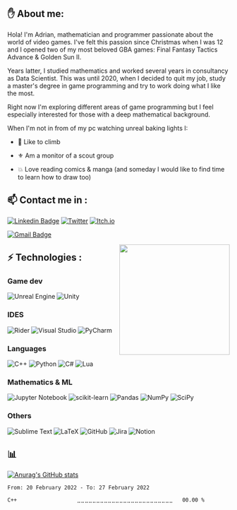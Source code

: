 ## ✋ About me:

Hola! I'm Adrian, mathematician and programmer passionate about the world of video games. I've felt this passion since Christmas when I was 12 and I opened two of my most beloved GBA games: Final Fantasy Tactics Advance & Golden Sun II.

Years latter, I studied mathematics and worked several years in consultancy as Data Scientist. This was until 2020, when I decided to quit my job, study a master's degree in game programming and try to work doing what I like the most.

Right now I'm exploring different areas of game programming but I feel especially interested for those with a deep mathematical background.

When I'm not in from of my pc watching unreal baking lights I:

- 🌄 Like to climb

- ⚜️ Am a monitor of a scout group

- 💥 Love reading comics & manga (and someday I would like to find time to learn how to draw too)

## 📫 Contact me in :

[![Linkedin Badge](https://img.shields.io/badge/-LinkedIn-blue?style=plastic&logo=Linkedin&logoColor=white&link=https://www.linkedin.com/in/adrián-delgado-del-sol/)](https://linkedin.com/in/adrián-delgado-del-sol)
[![Twitter](https://img.shields.io/badge/-Twitter_-%231DA1F2.svg?style=plastic&logo=Twitter&logoColor=white&link=https://twitter.com/Adrian_Delgado_/)](https://twitter.com/Adrian_Delgado_)
[![Itch.io](https://img.shields.io/badge/Itch.io-%23FF0B34.svg?style=plastic&logo=Itch.io&logoColor=white)](https://adrian-delgado.itch.io/) 


[
![Gmail Badge](https://img.shields.io/badge/-adriandelgadodelsol@gmail.com-c14438?style=plastic&logo=Gmail&logoColor=white&copy:adriandelgadodelsol@gmail.com)](adriandelgadodelsol@gmail.com)

<img align="right" src="https://media3.giphy.com/media/3osxYlSDn290VbV076/giphy.gif?cid=790b7611d9c824cde494ec65fbb9ad8a50040dc0e0c11d25&rid=giphy.gif&ct=g" height=250 />

## ⚡ Technologies :
### Game dev
![Unreal Engine](https://img.shields.io/badge/UE-%23313131.svg?style=plastic&logo=unrealengine&logoColor=white) 
![Unity](https://img.shields.io/badge/unity-%23000000.svg?style=plastic&logo=unity&logoColor=white)
### IDES
![Rider](https://img.shields.io/badge/Rider-DC143C.svg?style=plastic&logo=Rider&logoColor=white)
![Visual Studio](https://img.shields.io/badge/Visual%20Studio-5C2D91.svg?style=plastic&logo=visual-studio&logoColor=white)
![PyCharm](https://img.shields.io/badge/pycharm-80CD32?style=plastic&logo=pycharm&logoColor=black) 
### Languages
![C++](https://img.shields.io/badge/C++-%2300599C.svg?style=plastic&logo=c%2B%2B&logoColor=white)
![Python](https://img.shields.io/badge/python-3670A0?style=plastic&logo=python&logoColor=ffdd54)
![C#](https://img.shields.io/badge/C%23-%23239120.svg?style=plastic&logo=c-sharp&logoColor=white)
![Lua](https://img.shields.io/badge/lua-%232C2D72.svg?style=plastic&logo=lua&logoColor=white) 
### Mathematics & ML
![Jupyter Notebook](https://img.shields.io/badge/jupyter-%23FA0F00.svg?style=plastic&logo=jupyter&logoColor=white) 
![scikit-learn](https://img.shields.io/badge/scikit--learn-%23F7931E.svg?style=plastic&logo=scikit-learn&logoColor=white)
![Pandas](https://img.shields.io/badge/pandas-%23150458.svg?style=plastic&logo=pandas&logoColor=white)
![NumPy](https://img.shields.io/badge/numpy-%23013243.svg?style=plastic&logo=numpy&logoColor=white)
![SciPy](https://img.shields.io/badge/SciPy-%230C55A5.svg?style=plastic&logo=scipy&logoColor=%white)
### Others
![Sublime Text](https://img.shields.io/badge/sublime_text-%23575757.svg?style=plastic&logo=sublime-text&logoColor=important)
![LaTeX](https://img.shields.io/badge/latex-%23008080.svg?style=plastic&logo=latex&logoColor=white)
![GitHub](https://img.shields.io/badge/github-%23121011.svg?style=plastic&logo=github&logoColor=white)
![Jira](https://img.shields.io/badge/jira-%230A0FFF.svg?style=plastic&logo=jira&logoColor=white)
![Notion](https://img.shields.io/badge/Notion-%23000000.svg?style=plastic&logo=notion&logoColor=white)

## 📊

[![Anurag's GitHub stats](https://github-readme-stats.vercel.app/api?username=AdrianDDS&theme=blue-green&show_icons=true&count_private=true&include_all_commits=true
)](https://github.com/anuraghazra/github-readme-stats)

<!--START_SECTION:waka-->

```text
From: 20 February 2022 - To: 27 February 2022

C++                   ⣀⣀⣀⣀⣀⣀⣀⣀⣀⣀⣀⣀⣀⣀⣀⣀⣀⣀⣀⣀⣀⣀⣀⣀⣀   00.00 %
```

<!--END_SECTION:waka-->

<!-- 
[![Top Langs](https://github-readme-stats.vercel.app/api/top-langs/?username=AdrianDDS&theme=blue-green&layout=compact)](https://github.com/anuraghazra/github-readme-stats)


![Blender](https://img.shields.io/badge/blender-%23F5792A.svg?style=plastic&logo=blender&logoColor=white)
![Aseprite](https://img.shields.io/badge/Aseprite-FFFFFF?style=plastic&logo=Aseprite&logoColor=#7D929E)
-->
